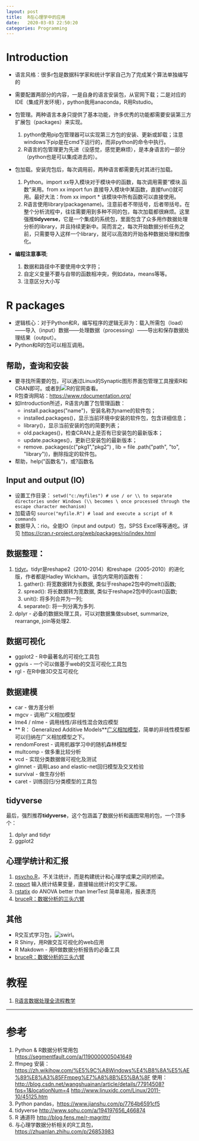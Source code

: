 ```yaml
---
layout: post
title:  R在心理学中的应用
date:   2020-03-03 22:50:20
categories: Programming
---
```


# Introduction

* 语言风格：很多r包是数据科学家和统计学家自己为了完成某个算法单独编写的

* 需要配置两部分的内容，一是自身的语言安装包，从官网下载；二是对应的IDE（集成开发环境），python我用anaconda，R用Rstudio。
* 包管理。两种语言本身只提供了基本功能，许多优秀的功能都需要安装第三方扩展包（packages）来实现。
    1. python使用pip包管理器可以实现第三方包的安装、更新或卸载；注意windows下pip是在cmd下运行的，而非python的命令中执行。
    2. R语言的包管理更为先进（没感觉，感觉更麻烦），是本身语言的一部分（python也是可以集成进去的）。
* 包加载。安装完包后，每次调用前，两种语言都需要先对其进行加载。
   1. Python。import xx导入模块对于模块中的函数，每次调用需要“模块.函数”来用。from xx import fun 直接导入模块中某函数，直接fun()就可用。最好大法：from xx import * 该模块中所有函数可以直接使用。
   2. R语言使用library(packagename)。注意前者不带括号，后者带括号。在整个分析流程中，往往需要用到多种不同的包，每次加载都很麻烦。这里强推**tidyverse**，它是一个集成的系统包，里面包含了众多用作数据处理分析的library，并且持续更新中。简而言之，每次开始数据分析任务之前，只需要导入这样一个library，就可以高效的开始各种数据处理和图像化。
* **编程注意事项**;
   1. 数据和路径中不要使用中文字符；
   2. 自定义变量不要与自带的函数相冲突，例如data，means等等。
   3. 注意区分大小写

# R packages

* 逻辑核心：对于Python和R，编写程序的逻辑无非为：载入所需包（load）——导入（input）数据——处理数据（processing）——导出和保存数据处理结果（output）。
* Python和R的包可以相互调用。

## 帮助，查询和安装
* 要寻找所需要的包，可以通过Linux的Synaptic图形界面包管理工具搜索R和CRAN即可。或者到![R的官网](http://cran.r-project.org/)查看。
* R包查询网站：https://www.rdocumentation.org/
* 如Introduction所述，R语言内置了包管理函数：
   * install.packages("name")，安装名称为name的软件包；
   * installed.packages()，显示当前环境中安装的软件包，包含详细信息；
   * library()，显示当前安装的包的简要列表；
   * old.packages()，检查CRAN上是否有已安装包的最新版本；  
   * update.packages()，更新已安装包的最新版本；
   * remove. packages(c("pkg1","pkg2") , lib = file .path("path", "to", "library"))，删除指定的软件包。
* 帮助，help("函数名")，或?函数名

## Input and output (IO)

* 设置工作目录：
`setwd("c:/myfiles") # use / or \\ to separate directories under Windows (\\ becomes \ once processed through the escape character mechanism)`
* 加载语句
`source("myfile.R") # load and execute a script of R commands`
* 数据导入：rio。全能IO（input and output）包，SPSS Excel等等通吃。详见 https://cran.r-project.org/web/packages/rio/index.html

## 数据整理：
1. [tidyr](https://zhuanlan.zhihu.com/p/26588045)。tidyr是reshape2（2010-2014）和reshape（2005-2010）的进化版，作者都是Hadley Wickham。该包内常用的函数有：
     1. gather(): 将宽数据转为长数据, 类似于reshape2包中的melt()函数;
     2. spread(): 将长数据转为宽数据, 类似于reshape2包中的cast()函数;
     3. unit(): 将多列合并为一列;
     4. separate(): 将一列分离为多列.
2. dplyr - 必备的数据处理工具，可以对数据集做subset, summarize, rearrange, join等处理2.

## 数据可视化
* ggplot2 - R中最著名的可视化工具包
* ggvis - 一个可以做基于web的交互可视化工具包
* rgl - 在R中做3D交互可视化

## 数据建模

* car - 做方差分析
* mgcv - 调用广义相加模型
* lme4 / nlme - 调用线性/非线性混合效应模型
* ** R： Generalized Additive Models**[广义相加模型](https://blog.csdn.net/textboy/article/details/47277131)，简单的非线性模型都可以归纳在广义相加模型之下。
* rendomForest - 调用机器学习中的随机森林模型
* multcomp - 做多重比较分析
* vcd - 实现分类数据做可视化及测试
* glmnet - 调用Laso and elastic-net回归模型及交叉检验
* survival - 做生存分析
* caret - 训练回归/分类模型的工具包

## tidyverse

最后，强烈推荐**tidyverse**，这个包涵盖了数据分析和画图常用的包，一个顶多个：
  1. dplyr and tidyr
  2. ggplot2

## 心理学统计和汇报

1. [psycho.R](https://github.com/neuropsychology/psycho.R)，不关注统计，而是构建统计和心理学成果之间的桥梁。
2. [report](https://github.com/easystats/report)  输入统计结果变量，直接输出统计的文字汇报。
3. [rstatix](https://github.com/kassambara/rstatix) do ANOVA better than lmerTest 简单易用，报表漂亮
4. [bruceR：数据分析的三头六臂](https://mp.weixin.qq.com/s?__biz=MzUxMTA0ODQ0OA==&mid=2247484682&idx=1&sn=c2818e0804e46f70d9870b42f8a6ac0a&chksm=f978eb65ce0f6273eb4d6836957e9bd8d800d9b4c0c0eaf42e9b638df99d514bc555239bb963&mpshare=1&scene=1&srcid=1113AzppluRp0MPWwChjI5pC&sharer_sharetime=1605279781164&sharer_shareid=4905f7abc86408fc345b135a8501550f&key=6530ba4e067f5cd6c38a5f728e1310c7600fd9ef0c4accde64cada1009f953119f955ea29293173823086ba947befce690cc8d42b10678210b22cc72e55fd3c8fc0d458008b288979bc4d908015d231f420edab2ca05876f54fea4dcbe675c914c3decaa5c0a1d42bb5ac9ebbf6d95d11f0830f84fbacf684d14f2ec836d3c00&ascene=1&uin=MTcxODg3OTg2NA%3D%3D&devicetype=Windows+10+x64&version=6300002f&lang=zh_CN&exportkey=AdgOGk027GOwuhGbJPCrW38%3D&pass_ticket=pNK3MtDVFtWvKXJo26MNq9OjlP4B%2Fxxzw9YCYcFFfGyI8MC6JYnzHyFK1Rs04H8P&wx_header=0)  

## 其他

* R交互式学习包，![swirl](http://swirlstats.com/)。
* R Shiny，用R做交互可视化的web应用
* R Makdown - 用R做数据分析报告的必备工具
* [bruceR：数据分析的三头六臂](https://zhuanlan.zhihu.com/p/80732610?utm_source=wechat_session&utm_medium=social&utm_oi=36951587553280)

# 教程

1. [R语言数据处理全流程教学](https://mp.weixin.qq.com/s?__biz=MzU5MjEwODg1OA==&mid=2247487808&idx=1&sn=d109163175682237e528d57d3f5e7a93&chksm=fe259d15c95214033c13dc888d878d25e530947d3af172ff80074bb31320fd406a646448b745&mpshare=1&scene=1&srcid=1107ayxTc6fVgZKUsAH7u6eP&sharer_sharetime=1605317034559&sharer_shareid=4905f7abc86408fc345b135a8501550f&key=acdaf6e0daa22dbd89fa0640b386e3ec426b448c41a023cc0f1b4e964854ccdae950a43cc265fa84b64a4c4ad6b59aa8fbe62141720eabcfb7dcc0e0287d1f6c836c0df3fe9cde23d3a7865387a581564882b8a2cc33ac57fada2311a4c4d5563e0c16be077d0dc3afa97d2c2a7abc23ae9d6c1885f84334daf4f080d2be95d7&ascene=1&uin=MTcxODg3OTg2NA%3D%3D&devicetype=Windows+10+x64&version=6300002f&lang=zh_CN&exportkey=AeHbG7M%2BmGbKWxK4o7Qu5HY%3D&pass_ticket=pNK3MtDVFtWvKXJo26MNq9OjlP4B%2Fxxzw9YCYcFFfGyI8MC6JYnzHyFK1Rs04H8P&wx_header=0)


*****************************
# 参考
1. Python & R数据分析常用包 https://segmentfault.com/a/1190000005041649
2. ffmpeg 安装： https://zh.wikihow.com/%E5%9C%A8Windows%E4%B8%8A%E5%AE%89%E8%A3%85FFmpeg%E7%A8%8B%E5%BA%8F
使用： http://blog.csdn.net/wangshuainan/article/details/77914508?fps=1&locationNum=4
http://www.linuxidc.com/Linux/2011-10/45125.htm
3. Python pandas，https://www.jianshu.com/p/7764b6591cf5
4. tidyverse http://www.sohu.com/a/194197656_466874
5. R 通道符 http://blog.fens.me/r-magrittr/
6. 与心理学数据分析相关的R工具包，https://zhuanlan.zhihu.com/p/26853983
